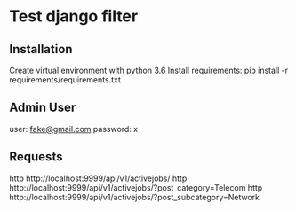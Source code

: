 # Test django filter

## Installation

Create virtual environment with python 3.6
Install requirements:
    pip install -r requirements/requirements.txt

## Admin User

user: fake@gmail.com
password: x

## Requests

http  http://localhost:9999/api/v1/activejobs/
http  http://localhost:9999/api/v1/activejobs/?post_category=Telecom
http  http://localhost:9999/api/v1/activejobs/?post_subcategory=Network

